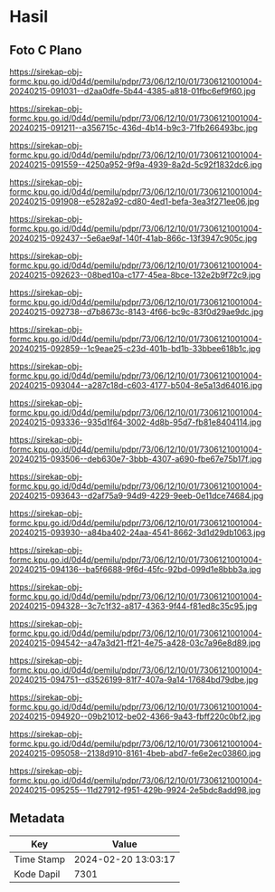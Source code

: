 # Hasil

## Foto C Plano

https://sirekap-obj-formc.kpu.go.id/0d4d/pemilu/pdpr/73/06/12/10/01/7306121001004-20240215-091031--d2aa0dfe-5b44-4385-a818-01fbc6ef9f60.jpg

https://sirekap-obj-formc.kpu.go.id/0d4d/pemilu/pdpr/73/06/12/10/01/7306121001004-20240215-091211--a356715c-436d-4b14-b9c3-71fb266493bc.jpg

https://sirekap-obj-formc.kpu.go.id/0d4d/pemilu/pdpr/73/06/12/10/01/7306121001004-20240215-091559--4250a952-9f9a-4939-8a2d-5c92f1832dc6.jpg

https://sirekap-obj-formc.kpu.go.id/0d4d/pemilu/pdpr/73/06/12/10/01/7306121001004-20240215-091908--e5282a92-cd80-4ed1-befa-3ea3f271ee06.jpg

https://sirekap-obj-formc.kpu.go.id/0d4d/pemilu/pdpr/73/06/12/10/01/7306121001004-20240215-092437--5e6ae9af-140f-41ab-866c-13f3947c905c.jpg

https://sirekap-obj-formc.kpu.go.id/0d4d/pemilu/pdpr/73/06/12/10/01/7306121001004-20240215-092623--08bed10a-c177-45ea-8bce-132e2b9f72c9.jpg

https://sirekap-obj-formc.kpu.go.id/0d4d/pemilu/pdpr/73/06/12/10/01/7306121001004-20240215-092738--d7b8673c-8143-4f66-bc9c-83f0d29ae9dc.jpg

https://sirekap-obj-formc.kpu.go.id/0d4d/pemilu/pdpr/73/06/12/10/01/7306121001004-20240215-092859--1c9eae25-c23d-401b-bd1b-33bbee618b1c.jpg

https://sirekap-obj-formc.kpu.go.id/0d4d/pemilu/pdpr/73/06/12/10/01/7306121001004-20240215-093044--a287c18d-c603-4177-b504-8e5a13d64016.jpg

https://sirekap-obj-formc.kpu.go.id/0d4d/pemilu/pdpr/73/06/12/10/01/7306121001004-20240215-093336--935d1f64-3002-4d8b-95d7-fb81e8404114.jpg

https://sirekap-obj-formc.kpu.go.id/0d4d/pemilu/pdpr/73/06/12/10/01/7306121001004-20240215-093506--deb630e7-3bbb-4307-a690-fbe67e75b17f.jpg

https://sirekap-obj-formc.kpu.go.id/0d4d/pemilu/pdpr/73/06/12/10/01/7306121001004-20240215-093643--d2af75a9-94d9-4229-9eeb-0e11dce74684.jpg

https://sirekap-obj-formc.kpu.go.id/0d4d/pemilu/pdpr/73/06/12/10/01/7306121001004-20240215-093930--a84ba402-24aa-4541-8662-3d1d29db1063.jpg

https://sirekap-obj-formc.kpu.go.id/0d4d/pemilu/pdpr/73/06/12/10/01/7306121001004-20240215-094136--ba5f6688-9f6d-45fc-92bd-099d1e8bbb3a.jpg

https://sirekap-obj-formc.kpu.go.id/0d4d/pemilu/pdpr/73/06/12/10/01/7306121001004-20240215-094328--3c7c1f32-a817-4363-9f44-f81ed8c35c95.jpg

https://sirekap-obj-formc.kpu.go.id/0d4d/pemilu/pdpr/73/06/12/10/01/7306121001004-20240215-094542--a47a3d21-ff21-4e75-a428-03c7a96e8d89.jpg

https://sirekap-obj-formc.kpu.go.id/0d4d/pemilu/pdpr/73/06/12/10/01/7306121001004-20240215-094751--d3526199-81f7-407a-9a14-17684bd79dbe.jpg

https://sirekap-obj-formc.kpu.go.id/0d4d/pemilu/pdpr/73/06/12/10/01/7306121001004-20240215-094920--09b21012-be02-4366-9a43-fbff220c0bf2.jpg

https://sirekap-obj-formc.kpu.go.id/0d4d/pemilu/pdpr/73/06/12/10/01/7306121001004-20240215-095058--2138d910-8161-4beb-abd7-fe6e2ec03860.jpg

https://sirekap-obj-formc.kpu.go.id/0d4d/pemilu/pdpr/73/06/12/10/01/7306121001004-20240215-095255--11d27912-f951-429b-9924-2e5bdc8add98.jpg


## Metadata

| Key        | Value               |
| ---------- | ------------------- |
| Time Stamp | 2024-02-20 13:03:17 |
| Kode Dapil | 7301                |



